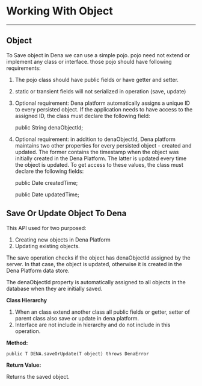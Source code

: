 # Working With Object #

----------

## Object ##
To Save object in Dena we can use a simple pojo. pojo need not extend or implement any class or interface. those pojo should have following requirements:

1. The pojo class should have public fields or have getter and setter.
2. static or transient fields will not serialized in operation (save, update)
2. Optional requirement: Dena platform automatically assigns a unique ID to every persisted object. If the application needs to have access to the assigned ID, the class must declare the following field: 

    public String denaObjectId;

3. Optional requirement: in addition to denaObjectId, Dena platform maintains two other properties for every persisted object - created and updated. The former contains the timestamp when the object was initially created in the Dena Platform. The latter is updated every time the object is updated. To get access to these values, the class must declare the following fields:
 
    public Date createdTime;

    public Date updatedTime;  
    

## Save Or Update Object To Dena ##

This API used for two purposed:

1. Creating new objects in Dena Platform
2. Updating existing objects.
 

The save operation checks if the object has denaObjectId assigned by the server. In that case, the object is updated, otherwise it is created in the Dena Platform data store. 

The denaObjectId property is automatically assigned to all objects in the database when they are initially saved. 

**Class Hierarchy**

1. When an class extend another class all public fields or getter, setter of parent class also save or update in dena platform.
2. Interface are not include in hierarchy and do not include in this operation.

**Method:**

    public T DENA.saveOrUpdate(T object) throws DenaError

**Return Value:**

Returns the saved object.

